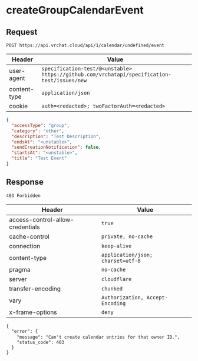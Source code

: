 # createGroupCalendarEvent

## Request
`POST https://api.vrchat.cloud/api/1/calendar/undefined/event`

| Header | Value |
| ------ | ----- |
| user-agent | `specification-test/@<unstable> https://github.com/vrchatapi/specification-test/issues/new` |
| content-type | `application/json` |
| cookie | `auth=<redacted>; twoFactorAuth=<redacted>` |

```json
{
  "accessType": "group",
  "category": "other",
  "description": "Test Description",
  "endsAt": "<unstable>",
  "sendCreationNotification": false,
  "startsAt": "<unstable>",
  "title": "Test Event"
}
```


## Response
`403 Forbidden`

| Header | Value |
| ------ | ----- |
| access-control-allow-credentials | `true` |
| cache-control | `private, no-cache` |
| connection | `keep-alive` |
| content-type | `application/json; charset=utf-8` |
| pragma | `no-cache` |
| server | `cloudflare` |
| transfer-encoding | `chunked` |
| vary | `Authorization, Accept-Encoding` |
| x-frame-options | `deny` |

```jsonc
{
  "error": {
    "message": "Can't create calendar entries for that owner ID․",
    "status_code": 403
  }
}
```
